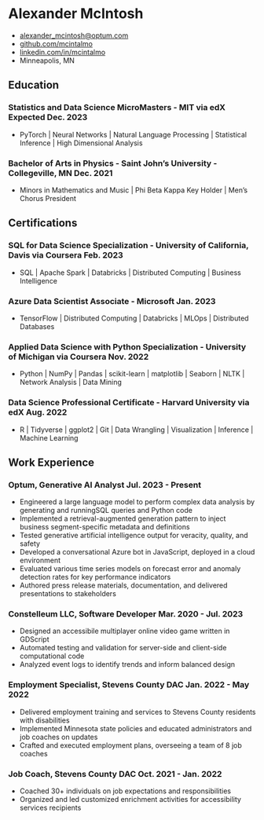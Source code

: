 <!-- Title -->
# Alexander McIntosh

<!-- Contact -->
- [alexander_mcintosh@optum.com](mailto:alexander_mcintosh@optum.com)
- [github.com/mcintalmo](https://www.github.com/mcintalmo)
- [linkedin.com/in/mcintalmo](https://www.linkedin.com/in/mcintalmo)
- Minneapolis, MN

<!-- Purpose -->
<!-- Purposefully (haha) left blank -->

## Education

### Statistics and Data Science MicroMasters - MIT via edX <span>Expected Dec. 2023</span>

- PyTorch | Neural Networks | Natural Language Processing | Statistical Inference | High Dimensional Analysis

### Bachelor of Arts in Physics - Saint John’s University - Collegeville, MN <span>Dec. 2021</span>

- Minors in Mathematics and Music | Phi Beta Kappa Key Holder | Men’s Chorus President

## Certifications

### SQL for Data Science Specialization - University of California, Davis via Coursera <span>Feb. 2023</span>

- SQL | Apache Spark | Databricks | Distributed Computing | Business Intelligence

### Azure Data Scientist Associate - Microsoft <span>Jan. 2023</span>

- TensorFlow | Distributed Computing | Databricks | MLOps | Distributed Databases
 
### Applied Data Science with Python Specialization - University of Michigan via Coursera <span>Nov. 2022</span>

- Python | NumPy | Pandas | scikit-learn | matplotlib | Seaborn | NLTK | Network Analysis | Data Mining

### Data Science Professional Certificate - Harvard University via edX <span>Aug. 2022</span>

- R | Tidyverse | ggplot2  | Git | Data Wrangling | Visualization | Inference | Machine Learning 

## Work Experience

### Optum, Generative AI Analyst <span>Jul. 2023 - Present</span>

- Engineered a large language model to perform complex data analysis by generating and runningSQL queries and Python code
- Implemented a retrieval-augmented generation pattern to inject business segment-specific metadata and definitions
- Tested generative artificial intelligence output for veracity, quality, and safety
- Developed a conversational Azure bot in JavaScript, deployed in a cloud environment
- Evaluated various time series models on forecast error and anomaly detection rates for key performance indicators
- Authored press release materials, documentation, and delivered presentations to stakeholders

### Constelleum LLC, Software Developer <span>Mar. 2020 - Jul. 2023</span>

- Designed an accessibile multiplayer online video game written in GDScript
- Automated testing and validation for server-side and client-side computational code
- Analyzed event logs to identify trends and inform balanced design

### Employment Specialist, Stevens County DAC <span>Jan. 2022 - May 2022</span>

- Delivered employment training and services to Stevens County residents with disabilities
- Implemented Minnesota state policies and educated administrators and job coaches on updates
- Crafted and executed employment plans, overseeing a team of 8 job coaches

### Job Coach, Stevens County DAC <span>Oct. 2021 - Jan. 2022</span>

- Coached 30+ individuals on job expectations and responsibilities
- Organized and led customized enrichment activities for accessibility services recipients
